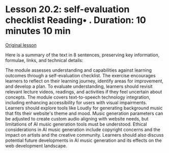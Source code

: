 # Lesson 20.2: self-evaluation checklist Reading• . Duration: 10 minutes 10 min

[Original lesson](https://www.coursera.org/learn/uol-web-development/supplement/8OeJ6/lesson-20-2-self-evaluation-checklist)

Here is a summary of the text in 8 sentences, preserving key information, formulae, links, and technical details:

The module assesses understanding and capabilities against learning outcomes through a self-evaluation checklist. The exercise encourages learners to reflect on their learning journey, identify areas for improvement, and develop a plan. To evaluate understanding, learners should revisit relevant lecture videos, readings, and activities if they feel uncertain about concepts. The module covers text-to-speech technology integration, including enhancing accessibility for users with visual impairments. Learners should explore tools like Loudly for generating background music that fits their website's theme and mood. Music generation parameters can be adjusted to create custom audio aligning with website needs, but limitations of AI music generation tools must be understood. Ethical considerations in AI music generation include copyright concerns and the impact on artists and the creative community. Learners should also discuss potential future developments in AI music generation and its effects on the web development landscape.

